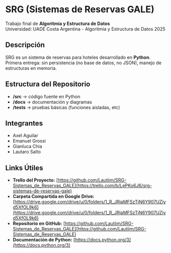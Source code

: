 # SRG (Sistemas de Reservas GALE)
Trabajo final de **Algoritmia y Estructura de Datos**  
Universidad: UADE Costa Argentina - Algoritmia y Estructura de Datos 2025

## Descripción
SRG es un sistema de reservas para hoteles desarrollado en **Python**.
Primera entrega: sin persistencia (no base de datos, no JSON), manejo de estructuras en memoria.

## Estructura del Repositorio
- **/src** → código fuente en Python
- **/docs** → documentación y diagramas
- **/tests** → pruebas básicas (funciones aisladas, etc)

## Integrantes
- Axel Aguilar
- Emanuel Grossi 
- Gianluca Chia
- Lautaro Salto

## Links Útiles
- **Trello del Proyecto:** [https://github.com/Lautiim/SRG-Sistemas_de_Reservas_GALE](https://trello.com/b/LePKo6J6/srg-sistemas-de-reservas-gale)
- **Carpeta Compartida en Google Drive:** [https://drive.google.com/drive/u/0/folders/1_R_JRjaMFSzTjN6Y907UZiyd5XfOL9k6](https://drive.google.com/drive/u/0/folders/1_R_JRjaMFSzTjN6Y907UZiyd5XfOL9k6)
- **Repositorio en GitHub:** [https://github.com/Lautiim/SRG-Sistemas_de_Reservas_GALE](https://github.com/Lautiim/SRG-Sistemas_de_Reservas_GALE)
- **Documentación de Python:** [https://docs.python.org/3](https://docs.python.org/3)
